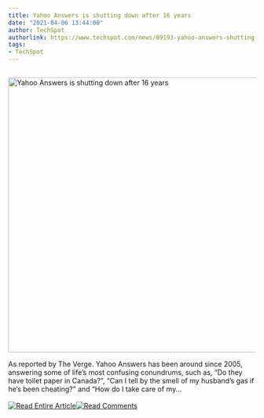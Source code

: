 ```yaml
---
title: Yahoo Answers is shutting down after 16 years
date: "2021-04-06 13:44:00"
author: TechSpot
authorlink: https://www.techspot.com/news/89193-yahoo-answers-shutting-down-after-16-years.html
tags:
- TechSpot
---
```

<a href="https://www.techspot.com/news/89193-yahoo-answers-shutting-down-after-16-years.html" target="_blank"><img src="https://static.techspot.com/images2/news/ts3_thumbs/2021/04/2021-04-06-ts3_thumbs-c48.jpg" width="800" height="560" style="padding: 15px 0" title="Yahoo Answers is shutting down after 16 years" /></a><br />As reported by The Verge. Yahoo Answers has been around since 2005, answering some of life’s most confusing conundrums, such as, “Do they have toilet paper in Canada?”, “Can I tell by the smell of my husband’s gas if he’s been cheating?” and “How do I take care of my...<br /><br /><a href="https://www.techspot.com/news/89193-yahoo-answers-shutting-down-after-16-years.html"><img src="https://static.techspot.com/images/rss/rss_buttons_01.png" border="0" alt="Read Entire Article" /></a><a href="https://www.techspot.com/news/89193-yahoo-answers-shutting-down-after-16-years.html#comments"><img src="https://static.techspot.com/images/rss/rss_buttons_02.png" border="0" alt="Read Comments" /></a><br /><br />